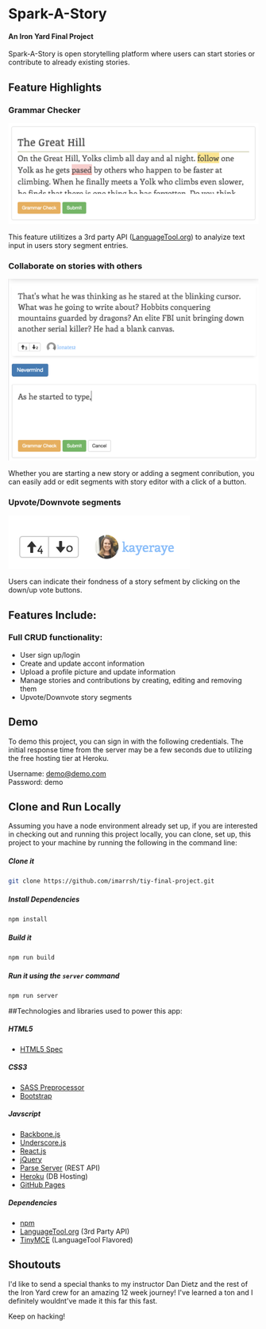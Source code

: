 # Spark-A-Story
#### An Iron Yard Final Project

Spark-A-Story is open storytelling platform where users can start stories or contribute to already existing stories. 

## Feature Highlights
### Grammar Checker

![grammar checker](app/images/grammar.png)

This feature utilitizes a 3rd party API ([LanguageTool.org](https:/languagetool.org)) to analyize text input in users story segment entries.

### Collaborate on stories with others

![grammar checker](app/images/collab.png)

Whether you are starting a new story or adding a segment conribution, you can easily add or edit segments with story editor with a click of a button. 

### Upvote/Downvote segments

![grammar checker](app/images/vote.png)

Users can indicate their fondness of a story sefment by clicking on the down/up vote buttons.

## Features Include:

### Full CRUD functionality:

* User sign up/login
* Create and update accont information
* Upload a profile picture and update information
* Manage stories and contributions by creating, editing and removing them
* Upvote/Downvote story segments

## Demo
To demo this project, you can sign in with the following credentials. The initial response time from the server may be a few seconds due to utilizing the free hosting tier at Heroku.

Username: demo@demo.com <br />
Password: demo

## Clone and Run Locally
Assuming you have a node environment already set up, if you are interested in checking out and running this project locally, you can clone, set up, this project to your machine by running the following in the command line:

##### Clone it
``` bash
git clone https://github.com/imarrsh/tiy-final-project.git
```

##### Install Dependencies
``` bash
npm install
```

##### Build it 
``` bash
npm run build
```

##### Run it using the `server` command
``` bash
npm run server
```


##Technologies and libraries used to power this app:

##### HTML5
* [HTML5 Spec](https://www.w3.org/TR/html5/)

##### CSS3
* [SASS Preprocessor](http://sass-lang.com)
* [Bootstrap](http://getbootstrap.com/)

##### Javscript
* [Backbone.js](http://backbonejs.org/)
* [Underscore.js](http://underscorejs.org/)
* [React.js](https://facebook.github.io/react/)
* [jQuery](http://jquery.com)
* [Parse Server](https://parseplatform.github.io) (REST API)
* [Heroku](http://heroku.com) (DB Hosting)
* [GitHub Pages](https://pages.github.com)

##### Dependencies
* [npm](https://npmjs.com)
* [LanguageTool.org](https://languagetool.org) (3rd Party API)
* [TinyMCE](https://www.tinymce.com) (LanguageTool Flavored)

## Shoutouts

I'd like to send a special thanks to my instructor Dan Dietz and the rest of the Iron Yard crew for an amazing 12 week journey! I've learned a ton and I definitely wouldnt've made it this far this fast. 

Keep on hacking!